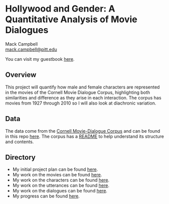 # Hollywood and Gender: A Quantitative Analysis of Movie Dialogues
Mack Campbell <br>
mack.campbell@pitt.edu

You can visit my guestbook [here](https://github.com/Data-Science-for-Linguists-2023/Class-Lounge/blob/main/guestbooks/mack.md).

## Overview
This project will quantify how male and female characters are represented in the movies of the Cornell Movie Dialogue Corpus, highlighting both similarities and difference as they arise in each interaction. The corpus has movies from 1927 through 2010 so I will also look at diachronic variation.

## Data
The data come from the [Cornell Movie-Dialogue Corpus](https://convokit.cornell.edu/documentation/movie.html) and can be found in this repo [here](./data). The corpus has a [README](./data/README.txt) to help understand its structure and contents.

## Directory
* My initial project plan can be found [here](./project_plan.md).
* My work on the movies can be found [here](./Movies_Notebook.ipynb).
* My work on the characters can be found [here](./Characters_Notebook.ipynb).
* My work on the utterances can be found [here](./Utterances_Notebook.ipynb).
* My work on the dialogues can be found [here](./Conversations_Notebook.ipynb).
* My progress can be found [here](./progress_report.md).
